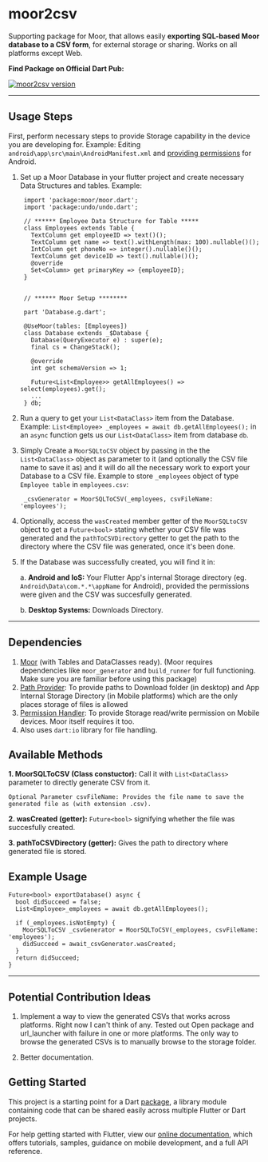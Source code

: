 # moor2csv

Supporting package for Moor, that allows easily **exporting SQL-based Moor database to a CSV form**, for external storage or sharing. Works on all platforms except Web.

**Find Package on Official Dart Pub:**

[![moor2csv version](https://img.shields.io/pub/v/moor2csv.svg)](https://pub.dev/packages/moor2csv)

----

## Usage Steps

First, perform necessary steps to provide Storage capability in the device you are developing for.
Example: Editing `android\app\src\main\AndroidManifest.xml` and [providing permissions](https://developer.android.com/about/versions/11/privacy/permissions) for Android.

1. Set up a Moor Database in your flutter project and create necessary Data Structures and tables. Example:

        import 'package:moor/moor.dart';
        import 'package:undo/undo.dart';

        // ****** Employee Data Structure for Table *****
        class Employees extends Table {
          TextColumn get employeeID => text()();
          TextColumn get name => text().withLength(max: 100).nullable()();
          IntColumn get phoneNo => integer().nullable()();
          TextColumn get deviceID => text().nullable()();
          @override
          Set<Column> get primaryKey => {employeeID};
        }


        // ****** Moor Setup ********

        part 'Database.g.dart';

        @UseMoor(tables: [Employees])
        class Database extends _$Database {
          Database(QueryExecutor e) : super(e);
          final cs = ChangeStack();

          @override
          int get schemaVersion => 1;

          Future<List<Employee>> getAllEmployees() => select(employees).get();
          ...
        } db;

2. Run a query to get your `List<DataClass>` item from the Database.  
Example: `List<Employee> _employees = await db.getAllEmployees();` in an `async` function gets us our `List<DataClass>` item from database `db`.

3. Simply Create a `MoorSQLtoCSV` object by passing in the the `List<DataClass>` object as parameter to it (and optionally the CSV file name to save it as) and it will do all the necessary work to export your Database to a CSV file. Example to store `_employees` object of type `Employee table` in `employees.csv`:

        _csvGenerator = MoorSQLToCSV(_employees, csvFileName: 'employees');

4. Optionally, access the `wasCreated` member getter of the `MoorSQLtoCSV` object to get a `Future<bool>` stating whether your CSV file was generated and the `pathToCSVDirectory` getter to get the path to the directory where the CSV file was generated, once it's been done.

5. If the Database was successfully created, you will find it in:

    a. **Android and IoS:** Your Flutter App's internal Storage directory (eg. `Android\Data\com.*.*\appName` for Android), provided the permissions were given and the CSV was succesfully generated.

    b. **Desktop Systems:** Downloads Directory.

----

## Dependencies

1. [Moor](https://pub.dev/packages/moor) (with Tables and DataClasses ready). (Moor requires dependencies like `moor_generator` and `build_runner` for full functioning. Make sure you are familiar before using this package)
2. [Path Provider](https://pub.dev/packages/path_provider): To provide paths to Download folder (in desktop) and App Internal Storage Directory (in Mobile platforms) which are the only places storage of files is allowed
3. [Permission Handler](https://pub.dev/packages/permission_handler): To provide Storage read/write permission on Mobile devices. Moor itself requires it too.
4. Also uses `dart:io` library for file handling.

## Available Methods

**1. MoorSQLToCSV (Class constuctor):** Call it with `List<DataClass>` parameter to directly generate CSV from it.

    Optional Parameter csvFileName: Provides the file name to save the generated file as (with extension .csv).

**2. wasCreated (getter):** `Future<bool>` signifying whether the file was succesfully created.

**3. pathToCSVDirectory (getter):** Gives the path to directory where generated file is stored.

## Example Usage

    Future<bool> exportDatabase() async {
      bool didSucceed = false;
      List<Employee>_employees = await db.getAllEmployees();

      if (_employees.isNotEmpty) {
        MoorSQLToCSV _csvGenerator = MoorSQLToCSV(_employees, csvFileName: 'employees');
        didSucceed = await_csvGenerator.wasCreated;
      }
      return didSucceed;
    }

----

## Potential Contribution Ideas

1. Implement a way to view the generated CSVs that works across platforms. Right now I can't think of any. Tested out Open package and url_launcher with failure in one or more platforms. The only way to browse the generated CSVs is to manually browse to the storage folder.

2. Better documentation.

## Getting Started

This project is a starting point for a Dart
[package](https://flutter.dev/developing-packages/),
a library module containing code that can be shared easily across
multiple Flutter or Dart projects.

For help getting started with Flutter, view our
[online documentation](https://flutter.dev/docs), which offers tutorials,
samples, guidance on mobile development, and a full API reference.
